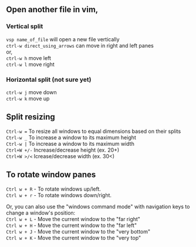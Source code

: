 ## Open another file in vim,
### Vertical split
`vsp name_of_file` will open a new file vertically <br/>
`ctrl-w direct_using_arrows` can move in right and left panes <br/>
or,  <br/>
`ctrl-w h` move left <br/>
`ctrl-w l` move right <br/>

### Horizontal split (not sure yet)
`ctrl-w j` move down <br/>
`ctrl-w k` move up <br/>

## Split resizing
`Ctrl-w =` To resize all windows to equal dimensions based on their splits <br/>
`Ctrl-w _` To increase a window to its maximum height <br/>
`Ctrl-w |` To increase a window to its maximum width <br/>
`Ctrl+W +/-` Increase/decrease height (ex. 20<C-w>+) <br/>
`Ctrl+W >/<` Icrease/decrease width (ex. 30<C-w><) <br/>

## To rotate window panes
`Ctrl w + R` - To rotate windows up/left. <br/>
`Ctrl w + r` - To rotate windows down/right. <br/>
                                                   
Or, you can also use the "windows command mode" with navigation keys to change a window's position: <br/>
`Ctrl w + L` - Move the current window to the "far right" <br/>
`Ctrl w + H` - Move the current window to the "far left" <br/>
`Ctrl w + J` - Move the current window to the "very bottom" <br/>
`Ctrl w + K` - Move the current window to the "very top" <br/>
